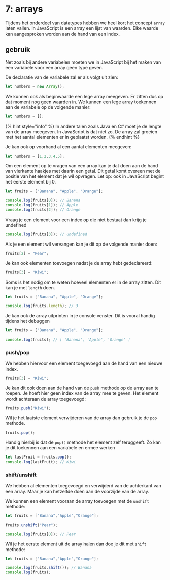 # 7: arrays

Tijdens het onderdeel van datatypes hebben we heel kort het concept `array` laten vallen. In JavaScript is een array een lijst van waarden. Elke waarde kan aangesproken worden aan de hand van een index.

## gebruik

Net zoals bij andere variabelen moeten we in JavaScript bij het maken van een variabele voor een array geen type geven.

De declaratie van de variabele zal er als volgt uit zien:

```js
let numbers = new Array();
```

We kunnen ook als beginwaarde een lege array meegeven. Er zitten dus op dat moment nog geen waarden in. We kunnen een lege array toekennen aan de variabele op de volgende manier:

```js
let numbers = [];
```

{% hint style="info" %}
In andere talen zoals Java en C# moet je de lengte van de array meegeven. In JavaScript is dat niet zo. De array zal groeien met het aantal elementen er in geplaatst worden.
{% endhint %}

Je kan ook op voorhand al een aantal elementen meegeven:

```js
let numbers = [1,2,3,4,5];
```

Om een element op te vragen van een array kan je dat doen aan de hand van vierkante haakjes met daarin een getal. Dit getal komt overeen met de positie van het element dat je wil opvragen. Let op: ook in JavaScript begint het eerste element bij 0.

```js
let fruits = ["Banana", "Apple", "Orange"];

console.log(fruits[0]); // Banana
console.log(fruits[1]); // Apple
console.log(fruits[2]); // Orange
```

Vraag je een element voor een index op die niet bestaat dan krijg je undefined

```js
console.log(fruits[3]); // undefined
```

Als je een element wil vervangen kan je dit op de volgende manier doen:

```js
fruits[2] = "Pear";
```

Je kan ook elementen toevoegen nadat je de array hebt gedeclareerd:

```js
fruits[3] = "Kiwi";
```

Soms is het nodig om te weten hoeveel elementen er in de array zitten. Dit kan je met `length` doen.

```js
let fruits = ["Banana", "Apple", "Orange"];

console.log(fruits.length); // 3
```

Je kan ook de array uitprinten in je console venster. Dit is vooral handig tijdens het debuggen

```js
let fruits = ["Banana", "Apple", "Orange"];

console.log(fruits); // [ 'Banana', 'Apple', 'Orange' ]
```

### push/pop

We hebben hiervoor een element toegevoegd aan de hand van een nieuwe index.

```js
fruits[3] = "Kiwi";
```

Je kan dit ook doen aan de hand van de `push` methode op de array aan te roepen. Je hoeft hier geen index van de array mee te geven. Het element wordt achteraan de array toegevoegd:

```js
fruits.push("Kiwi");
```

Wil je het laatste element verwijderen van de array dan gebruik je de `pop` methode.

```js
fruits.pop();
```

Handig hierbij is dat de `pop()` methode het element zelf teruggeeft. Zo kan je dit toekennen aan een variabele en ermee werken

```js
let lastFruit = fruits.pop();
console.log(lastFruit); // Kiwi
```

### shift/unshift

We hebben al elementen toegevoegd en verwijderd van de achterkant van een array. Maar je kan hetzelfde doen aan de voorzijde van de array.

We kunnen een element vooraan de array toevoegen met de `unshift` methode:

```js
let fruits = ["Banana","Apple","Orange"];

fruits.unshift("Pear");

console.log(fruits[0]); // Pear
```

Wil je het eerste element uit de array halen dan doe je dit met `shift` methode:

```js
let fruits = ["Banana","Apple","Orange"];

console.log(fruits.shift()); // Banana
console.log(fruits);
```
